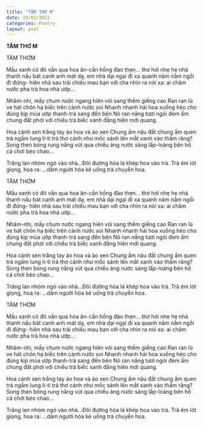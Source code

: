 ```yaml
---
title: "TÂM THƠ M"
date: 19/03/2012
categories: Poetry
layout: post
---
```


**TÂM THƠ M**

TÂM THƠM

Mầu xanh cỏ đỏ vần qua hoa ân-cần hồng đào thẹn...
thơ hơi nhẹ hẹ nhà thanh nấu bát canh anh mát dạ,
em nhà dại ngại đi xa quanh năm nằm ngồi đi đứng-
hiên nhà sau trải chiếu mau bạn với cha
nhìn ra nói xa: ai châm nước pha trà hoa nhà ướp...

Nhâm-nhi, mấy chum nước ngang hiên vói sang thềm giếng cao
Ran ran lủ ve hát chôn hạ biếc trên cành nước soi
Nhanh nhanh hái hoa xuống héo cho đúng kịp mùa ướp thanh-trà sang đến bên
Nỏ ran nắng tươi ngói đem ấm chung đất phơi với
chiếu trà biếc xanh đằng hiên mới quang.

Hoa cánh sen trắng tay áo hoa và áo xen
Chung ấm nâu đất chung ấm quen trà ngấm lung
li-ti trà thơ cánh như mốc sánh lên mắt xanh vào thấm răng?
Song then bóng rung nắng vút qua chiếu
áng nước sáng lấp-loáng bên hồ cá chơi bèo chao...

Trăng lan nhòm ngó vào nhà...Đôi đường hóa lá khép hoa vào trà.
Trà êm lót giọng, hoa ra:
...dăm người hóa kẻ uống trà chuyển hoa.

TÂM THƠM

Mầu xanh cỏ đỏ vần qua hoa ân-cần hồng đào thẹn...
thơ hơi nhẹ hẹ nhà thanh nấu bát canh anh mát dạ,
em nhà dại ngại đi xa quanh năm nằm ngồi đi đứng-
hiên nhà sau trải chiếu mau bạn với cha
nhìn ra nói xa: ai châm nước pha trà hoa nhà ướp...

Nhâm-nhi, mấy chum nước ngang hiên vói sang thềm giếng cao
Ran ran lủ ve hát chôn hạ biếc trên cành nước soi
Nhanh nhanh hái hoa xuống héo cho đúng kịp mùa ướp thanh-trà sang đến bên
Nỏ ran nắng tươi ngói đem ấm chung đất phơi với
chiếu trà biếc xanh đằng hiên mới quang.

Hoa cánh sen trắng tay áo hoa và áo xen
Chung ấm nâu đất chung ấm quen trà ngấm lung
li-ti trà thơ cánh như mốc sánh lên mắt xanh vào thấm răng?
Song then bóng rung nắng vút qua chiếu
áng nước sáng lấp-loáng bên hồ cá chơi bèo chao...

Trăng lan nhòm ngó vào nhà...Đôi đường hóa lá khép hoa vào trà.
Trà êm lót giọng, hoa ra:
...dăm người hóa kẻ uống trà chuyển hoa.

TÂM THƠM

Mầu xanh cỏ đỏ vần qua hoa ân-cần hồng đào thẹn...
thơ hơi nhẹ hẹ nhà thanh nấu bát canh anh mát dạ,
em nhà dại ngại đi xa quanh năm nằm ngồi đi đứng-
hiên nhà sau trải chiếu mau bạn với cha
nhìn ra nói xa: ai châm nước pha trà hoa nhà ướp...

Nhâm-nhi, mấy chum nước ngang hiên vói sang thềm giếng cao
Ran ran lủ ve hát chôn hạ biếc trên cành nước soi
Nhanh nhanh hái hoa xuống héo cho đúng kịp mùa ướp thanh-trà sang đến bên
Nỏ ran nắng tươi ngói đem ấm chung đất phơi với
chiếu trà biếc xanh đằng hiên mới quang.

Hoa cánh sen trắng tay áo hoa và áo xen
Chung ấm nâu đất chung ấm quen trà ngấm lung
li-ti trà thơ cánh như mốc sánh lên mắt xanh vào thấm răng?
Song then bóng rung nắng vút qua chiếu
áng nước sáng lấp-loáng bên hồ cá chơi bèo chao...

Trăng lan nhòm ngó vào nhà...Đôi đường hóa lá khép hoa vào trà.
Trà êm lót giọng, hoa ra:
...dăm người hóa kẻ uống trà chuyển hoa.
